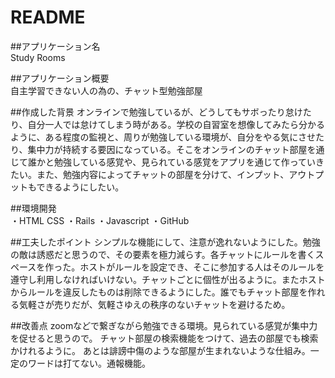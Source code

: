 # README

##アプリケーション名  
Study Rooms

##アプリケーション概要  
自主学習できない人の為の、チャット型勉強部屋  

##作成した背景
オンラインで勉強しているが、どうしてもサボったり怠けたり、自分一人では怠けてしまう時がある。学校の自習室を想像してみたら分かるように、ある程度の監視と、周りが勉強している環境が、自分をやる気にさせたり、集中力が持続する要因になっている。そこをオンラインのチャット部屋を通じて誰かと勉強している感覚や、見られている感覚をアプリを通じて作っていきたい。また、勉強内容によってチャットの部屋を分けて、インプット、アウトプットもできるようにしたい。

##環境開発  
・HTML CSS
・Rails
・Javascript
・GitHub

##工夫したポイント
シンプルな機能にして、注意が逸れないようにした。勉強の敵は誘惑だと思うので、その要素を極力減らす。各チャットにルールを書くスペースを作った。ホストがルールを設定でき、そこに参加する人はそのルールを遵守し利用しなければいけない。チャットごとに個性が出るように。またホストからルールを違反したものは削除できるようにした。誰でもチャット部屋を作れる気軽さが売りだが、気軽さゆえの秩序のないチャットを避けるため。

##改善点
zoomなどで繋ぎながら勉強できる環境。見られている感覚が集中力を促せると思うので。
チャット部屋の検索機能をつけて、過去の部屋でも検索かけれるように。
あとは誹謗中傷のような部屋が生まれないような仕組み。一定のワードは打てない。通報機能。